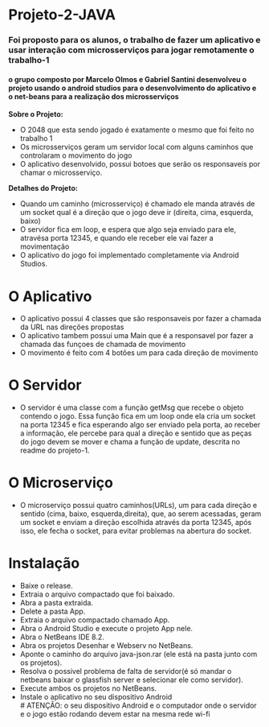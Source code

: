 # Projeto-2-JAVA

### Foi proposto para os alunos, o trabalho de fazer um aplicativo e usar interação com microsserviços para jogar remotamente o trabalho-1 

#### o grupo composto por Marcelo Olmos e Gabriel Santini desenvolveu o projeto usando o android studios para o desenvolvimento do aplicativo e o net-beans para a realização dos microsserviços

**Sobre o Projeto:**
- O 2048 que esta sendo jogado é exatamente o mesmo que foi feito no trabalho 1
- Os microsserviços geram um servidor local com alguns caminhos que controlaram o movimento do jogo
- O aplicativo desenvolvido, possui botoes que serão os responsaveis por chamar o microsserviço.


**Detalhes do Projeto:**
- Quando um caminho (microsserviço) é chamado ele manda através de um socket qual é a direção que o jogo deve ir (direita, cima, esquerda, baixo)
- O servidor fica em loop, e espera que algo seja enviado para ele, atravésa porta 12345, e quando ele receber ele vai fazer a movimentação
- O aplicativo do jogo foi implementado completamente via Android Studios.

# O Aplicativo

<ul>
  <li>O aplicativo possui 4 classes que são responsaveis por fazer a chamada da URL nas direções propostas</li>
  <li>O aplicativo tambem possui uma Main que é a responsavel por fazer a chamada das funçoes de chamada de movimento</li>
  <li>O movimento é feito com 4 botões um para cada direção de movimento</li>
</ul>

# O Servidor

<ul>
  <li>O servidor é uma classe com a função getMsg que recebe o objeto contendo o jogo. Essa função fica em um loop onde ela cria um socket na porta 12345 e fica esperando algo ser enviado pela porta, ao receber a informação, ele percebe para qual a direção e sentido que as peças do jogo devem se mover e chama a função de update, descrita no readme do projeto-1.</li>
</ul>

# O Microserviço

<ul>
  <li>O microserviço possui quatro caminhos(URLs), um para cada direção e sentido (cima, baixo, esquerda,direita), que, ao serem acessadas, geram um socket e enviam a direção escolhida através da porta 12345, após isso, ele fecha o socket, para evitar problemas na abertura do socket.</li>
</ul>

# Instalação

<ul>
  <li>Baixe o release.</li>
  <li>Extraia o arquivo compactado que foi baixado.</li>
  <li>Abra a pasta extraida.</li>
  <li>Delete a pasta App.</li>
  <li>Extraia o arquivo compactado chamado App.</li>
  <li>Abra o Android Studio e execute o projeto App nele.</li>
  <li>Abra o NetBeans IDE 8.2.</li>
  <li>Abra os projetos Desenhar e Webserv no NetBeans.</li>
  <li>Aponte o caminho do arquivo java-json.rar (ele está na pasta junto com os projetos).</li>
  <li>Resolva o possivel problema de falta de servidor(é só mandar o netbeans baixar o glassfish server e selecionar ele como servidor).</li>
  <li>Execute ambos os projetos no NetBeans.</li>
  <li>Instale o aplicativo no seu dispositivo Android</li>
  # ATENÇÂO: o seu dispositivo Android e o computador onde o servidor e o jogo estão rodando devem estar na mesma rede wi-fi
</ul>
